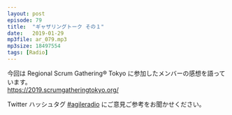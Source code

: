 ```yaml
---
layout: post
episode: 79
title:  "ギャザリングトーク その１"
date:   2019-01-29
mp3file: ar_079.mp3
mp3size: 18497554
tags: [Radio]
---
```


今回は Regional Scrum Gathering® Tokyo に参加したメンバーの感想を語っています。  
https://2019.scrumgatheringtokyo.org/  

Twitter ハッシュタグ [#agileradio](https://twitter.com/intent/tweet?hashtags=agileradio) にご意見ご参考をお聞かせください。

